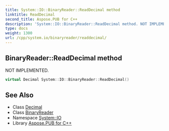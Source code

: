 ```yaml
---
title: System::IO::BinaryReader::ReadDecimal method
linktitle: ReadDecimal
second_title: Aspose.PUB for C++
description: 'System::IO::BinaryReader::ReadDecimal method. NOT IMPLEMENTED in C++.'
type: docs
weight: 1300
url: /cpp/system.io/binaryreader/readdecimal/
---
```

## BinaryReader::ReadDecimal method


NOT IMPLEMENTED.

```cpp
virtual Decimal System::IO::BinaryReader::ReadDecimal()
```


## See Also

* Class [Decimal](../../../system/decimal/)
* Class [BinaryReader](../)
* Namespace [System::IO](../../)
* Library [Aspose.PUB for C++](../../../)
